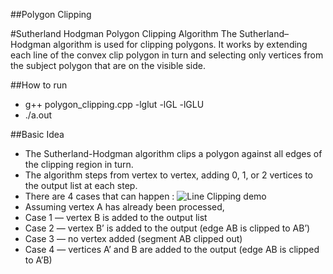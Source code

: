 ##Polygon Clipping

#Sutherland Hodgman Polygon Clipping Algorithm
The Sutherland–Hodgman algorithm is used for clipping polygons. It works by extending each line of the convex clip polygon in turn and selecting only vertices from the subject polygon that are on the visible side.

##How to run
* g++ polygon_clipping.cpp -lglut -lGL -lGLU 
* ./a.out


##Basic Idea
* The Sutherland-Hodgman algorithm clips a polygon against all edges of the clipping region
in turn.
* The algorithm steps from vertex to vertex, adding 0, 1, or 2 vertices to the output list at
each step.
* There are 4 cases that can happen :
![Line Clipping demo ](https://github.com/mamexo/CS345NetworkLab/blob/master/Chord/img/sample.png)
 * Assuming vertex A has already been processed,
 * Case 1 — vertex B is added to the output list
 * Case 2 — vertex B’ is added to the output (edge AB is clipped to AB’)
 * Case 3 — no vertex added (segment AB clipped out)
 * Case 4 — vertices A’ and B are added to the output (edge AB is clipped to A’B)
